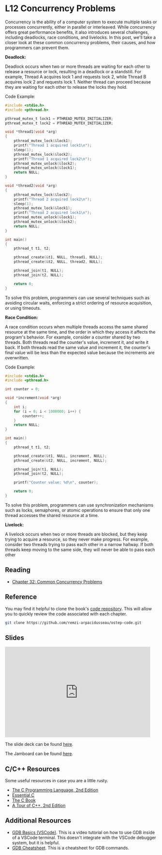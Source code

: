 # L12 Concurrency Problems

Concurrency is the ability of a computer system to execute multiple tasks or processes concurrently, either in parallel or interleaved. While concurrency offers great performance benefits, it also introduces several challenges, including deadlocks, race conditions, and livelocks. In this post, we'll take a closer look at these common concurrency problems, their causes, and how programmers can prevent them.

**Deadlock:**

Deadlock occurs when two or more threads are waiting for each other to release a resource or lock, resulting in a deadlock or a standstill. For example, Thread A acquires lock 1 and requests lock 2, while Thread B acquires lock 2 and requests lock 1. Neither thread can proceed because they are waiting for each other to release the locks they hold.

Code Example:

```c
#include <stdio.h>
#include <pthread.h>

pthread_mutex_t lock1 = PTHREAD_MUTEX_INITIALIZER;
pthread_mutex_t lock2 = PTHREAD_MUTEX_INITIALIZER;

void *thread1(void *arg)
{
    pthread_mutex_lock(&lock1);
    printf("Thread 1 acquired lock1\n");
    sleep(1);
    pthread_mutex_lock(&lock2);
    printf("Thread 1 acquired lock2\n");
    pthread_mutex_unlock(&lock2);
    pthread_mutex_unlock(&lock1);
    return NULL;
}

void *thread2(void *arg)
{
    pthread_mutex_lock(&lock2);
    printf("Thread 2 acquired lock2\n");
    sleep(1);
    pthread_mutex_lock(&lock1);
    printf("Thread 2 acquired lock1\n");
    pthread_mutex_unlock(&lock1);
    pthread_mutex_unlock(&lock2);
    return NULL;
}

int main()
{
    pthread_t t1, t2;

    pthread_create(&t1, NULL, thread1, NULL);
    pthread_create(&t2, NULL, thread2, NULL);

    pthread_join(t1, NULL);
    pthread_join(t2, NULL);

    return 0;
}
```

To solve this problem, programmers can use several techniques such as avoiding circular waits, enforcing a strict ordering of resource acquisition, or using timeouts.

**Race Condition:**

A race condition occurs when multiple threads access the same shared resource at the same time, and the order in which they access it affects the program's behavior. For example, consider a counter shared by two threads. Both threads read the counter's value, increment it, and write it back. If both threads read the same value and increment it, the counter's final value will be less than the expected value because the increments are overwritten.

Code Example:

```c
#include <stdio.h>
#include <pthread.h>

int counter = 0;

void *increment(void *arg)
{
    int i;
    for (i = 0; i < 1000000; i++) {
        counter++;
    }
    return NULL;
}

int main()
{
    pthread_t t1, t2;

    pthread_create(&t1, NULL, increment, NULL);
    pthread_create(&t2, NULL, increment, NULL);

    pthread_join(t1, NULL);
    pthread_join(t2, NULL);

    printf("Counter value: %d\n", counter);

    return 0;
}
```

To solve this problem, programmers can use synchronization mechanisms such as locks, semaphores, or atomic operations to ensure that only one thread accesses the shared resource at a time.

**Livelock:**

A livelock occurs when two or more threads are blocked, but they keep trying to acquire a resource, so they never make progress. For example, consider two threads trying to pass each other in a narrow hallway. If both threads keep moving to the same side, they will never be able to pass each other

## Reading

- [Chapter 32: Common Concurrency Problems](https://pages.cs.wisc.edu/~remzi/OSTEP/threads-bugs.pdf)

## Reference

You may find it helpful to clone the book's [code repository](https://github.com/remzi-arpacidusseau/ostep-code). This will allow you to quickly review the code associated with each chapter.

```bash
git clone https://github.com/remzi-arpacidusseau/ostep-code.git
```

## Slides

<iframe src="https://docs.google.com/presentation/d/e/2PACX-1vSGHP0l6YTZVO7FWZCINPmA5qezqKDB3O8_7BH6kJ2_x_sdWIEp5vpRDYqoOSqttq4MhL5irjLqcNbE/embed?start=false&loop=false&delayms=3000" frameborder="0" width="480" height="299" allowfullscreen="true" mozallowfullscreen="true" webkitallowfullscreen="true"></iframe>

The slide deck can be found [here](https://docs.google.com/presentation/d/1g-wmdDLiydV1C4-Adic2A0OUYZDD3-N0nW_d0CXuXck/edit?usp=sharing).

The Jamboard can be found [here](https://jamboard.google.com/d/1lu7JvSXDGZHYA87m_myOWTqi4TkU3Nn7dKVRE94wjMM/edit?usp=share_link).

## C/C++ Resources

Some useful resources in case you are a little rusty.

- [The C Programming Language, 2nd Edition](pathname:///resources/the-c-programming-language.pdf)
- [Essential C](pathname:///resources/essential-c.pdf)
- [The C Book](https://publications.gbdirect.co.uk//c_book)
- [A Tour of C++, 2nd Edition](pathname:///resources/a-tour-of-c++-2nd.pdf)

## Additional Resources

- [GDB Basics (VSCode)](https://youtu.be/u6iXfpBDU3w). This is a video tutorial on how to use GDB inside of a VSCode terminal. This doesn't integrate with the VSCode debugger system, but it is helpful.
- [GDB Cheatsheet](https://darkdust.net/files/GDB%20Cheat%20Sheet.pdf). This is a cheatsheet for GDB commands.
